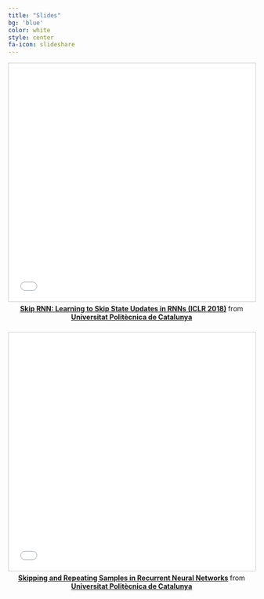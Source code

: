 ```yaml
---
title: "Slides"
bg: 'blue'
color: white
style: center
fa-icon: slideshare
---
```


<center>

<iframe src="//www.slideshare.net/slideshow/embed_code/key/iim6phhDKbKIdH" width="595" height="485" frameborder="0" marginwidth="0" marginheight="0" scrolling="no" style="border:1px solid #CCC; border-width:1px; margin-bottom:5px; max-width: 100%;" allowfullscreen> </iframe> <div style="margin-bottom:5px"> <strong> <a href="//www.slideshare.net/xavigiro/cvc-skip-rnn-slides" title="Skip RNN: Learning to Skip State Updates in RNNs (ICLR 2018)" target="_blank">Skip RNN: Learning to Skip State Updates in RNNs (ICLR 2018)</a> </strong> from <strong><a href="https://www.slideshare.net/xavigiro" target="_blank">Universitat Politècnica de Catalunya</a></strong> </div>

<br>
<iframe src="//www.slideshare.net/slideshow/embed_code/key/z7OiaNgKA1yFic" width="595" height="485" frameborder="0" marginwidth="0" marginheight="0" scrolling="no" style="border:1px solid #CCC; border-width:1px; margin-bottom:5px; max-width: 100%;" allowfullscreen> </iframe> <div style="margin-bottom:5px"> <strong> <a href="//www.slideshare.net/xavigiro/skipping-and-repeating-samples-in-recurrent-neural-networks" title="Skipping and Repeating Samples in Recurrent Neural Networks" target="_blank">Skipping and Repeating Samples in Recurrent Neural Networks</a> </strong> from <strong><a href="https://www.slideshare.net/xavigiro" target="_blank">Universitat Politècnica de Catalunya</a></strong> </div>

</center>
